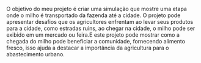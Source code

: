 O objetivo do meu projeto é criar uma simulação que mostre uma etapa onde o milho é transportado da fazenda até a cidade. O projeto pode apresentar desafios que os agricultores enfrentam ao levar seus produtos para a cidade, como estradas ruins, ao chegar na cidade, o milho pode ser exibido em um mercado ou feira.E este projeto pode mostrar como a chegada do milho pode beneficiar a comunidade, fornecendo alimento fresco, isso ajuda a destacar a importância da agricultura para o abastecimento urbano.
